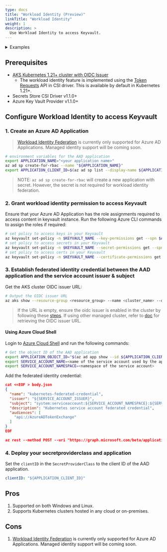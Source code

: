 ```yaml
---
type: docs
title: "Workload Identity (Preview)"
linkTitle: "Workload Identity"
weight: 1
description: >
  Use Workload Identity to access Keyvault.
---
```


<details>
<summary>Examples</summary>

- `SecretProviderClass`
```yaml
# This is a SecretProviderClass example using workload identity to access Key Vault
apiVersion: secrets-store.csi.x-k8s.io/v1
kind: SecretProviderClass
metadata:
  name: azure-kvname-wi
spec:
  provider: azure
  parameters:
    usePodIdentity: "false"         # set to true for pod identity access mode
    clientID: "<client id of the Azure AD Application or managed identity to use for workload identity>"
    keyvaultName: "kvname"
    cloudName: ""                   # [OPTIONAL for Azure] if not provided, azure environment will default to AzurePublicCloud
    objects:  |
      array:
        - |
          objectName: secret1
          objectType: secret        # object types: secret, key or cert
          objectVersion: ""         # [OPTIONAL] object versions, default to latest if empty
        - |
          objectName: key1
          objectType: key
          objectVersion: ""
    tenantId: "tid"                    # the tenant ID of the KeyVault  
```

- `Pod` yaml
```yaml
# This is a sample pod definition for using SecretProviderClass and workload identity to access Key Vault
kind: Pod
apiVersion: v1
metadata:
  name: busybox-secrets-store-inline-wi
spec:
  containers:
    - name: busybox
      image: k8s.gcr.io/e2e-test-images/busybox:1.29
      command:
        - "/bin/sleep"
        - "10000"
      volumeMounts:
      - name: secrets-store01-inline
        mountPath: "/mnt/secrets-store"
        readOnly: true
  volumes:
    - name: secrets-store01-inline
      csi:
        driver: secrets-store.csi.k8s.io
        readOnly: true
        volumeAttributes:
          secretProviderClass: "azure-kvname-wi"
```
</details>

## Prerequisites

- [AKS Kubernetes 1.21+ cluster with OIDC Issuer](https://docs.microsoft.com/en-us/azure/aks/cluster-configuration#oidc-issuer-preview)
  - The workload identity feature is implemented using the [Token Requests](https://kubernetes-csi.github.io/docs/token-requests.html) API in CSI driver. This is available by default in Kubernetes 1.21+.
- Secrets Store CSI Driver v1.1.0+
- Azure Key Vault Provider v1.1.0+

## Configure Workload Identity to access Keyvault

### 1. Create an Azure AD Application

> [Workload Identity Federation](https://docs.microsoft.com/en-us/azure/active-directory/develop/workload-identity-federation) is currently only supported for Azure AD Applications. Managed identity support will be coming soon.

```bash
# environment variables for the AAD application
export APPLICATION_NAME="<your application name>"
az ad sp create-for-rbac --name "${APPLICATION_NAME}"
export APPLICATION_CLIENT_ID=$(az ad sp list --display-name ${APPLICATION_NAME} --query '[0].appId' -otsv)
```

> NOTE: `az ad sp create-for-rbac` will create a new application with secret. However, the secret is not required for workload identity federation.

### 2. Grant workload identity permission to access Keyvault

 Ensure that your Azure AD Application has the role assignments required to access content in keyvault instance. Run the following Azure CLI commands to assign the roles if required:

 ```bash
 # set policy to access keys in your Keyvault
 az keyvault set-policy -n $KEYVAULT_NAME --key-permissions get --spn $APPLICATION_CLIENT_ID
 # set policy to access secrets in your Keyvault
 az keyvault set-policy -n $KEYVAULT_NAME --secret-permissions get --spn $APPLICATION_CLIENT_ID
 # set policy to access certs in your Keyvault
 az keyvault set-policy -n $KEYVAULT_NAME --certificate-permissions get --spn $APPLICATION_CLIENT_ID
 ```

### 3. Establish federated identity credential between the AAD application and the service account issuer & subject

Get the AKS cluster OIDC issuer URL:

```bash
# Output the OIDC issuer URL
az aks show --resource-group <resource_group> --name <cluster_name> --query "oidcIssuerProfile.issuerUrl" -otsv
```

> If the URL is empty, ensure the oidc issuer is enabled in the cluster by following these [steps](https://docs.microsoft.com/en-us/azure/aks/cluster-configuration#oidc-issuer-preview).
> If using other managed cluster, refer to [doc](https://azure.github.io/azure-workload-identity/docs/installation/managed-clusters.html) for retrieving the OIDC issuer URL.

#### Using Azure Cloud Shell

Login to [Azure Cloud Shell](https://portal.azure.com/#cloudshell/) and run the following commands:

```bash
# Get the object ID of the AAD application
export APPLICATION_OBJECT_ID="$(az ad app show --id ${APPLICATION_CLIENT_ID} --query objectId -otsv)"
export SERVICE_ACCOUNT_NAME=<name of the service account used by the application pod (pod requesting the volume mount)>
export SERVICE_ACCOUNT_NAMESPACE=<namespace of the service account>
```

Add the federated identity credential:

```json
cat <<EOF > body.json
{
  "name": "kubernetes-federated-credential",
  "issuer": "${SERVICE_ACCOUNT_ISSUER}",
  "subject": "system:serviceaccount:${SERVICE_ACCOUNT_NAMESPACE}:${SERVICE_ACCOUNT_NAME}",
  "description": "Kubernetes service account federated credential",
  "audiences": [
    "api://AzureADTokenExchange"
  ]
}
EOF

az rest --method POST --uri "https://graph.microsoft.com/beta/applications/${APPLICATION_OBJECT_ID}/federatedIdentityCredentials" --body @body.json
```

### 4. Deploy your secretproviderclass and application

Set the `clientID` in the `SecretProviderClass` to the client ID of the AAD application.

```yaml
clientID: "${APPLICATION_CLIENT_ID}"
```

## Pros

1. Supported on both Windows and Linux.
2. Supports Kubernetes clusters hosted in any cloud or on-premises.

## Cons

1. [Workload Identity Federation](https://docs.microsoft.com/en-us/azure/active-directory/develop/workload-identity-federation) is currently only supported for Azure AD Applications. Managed identity support will be coming soon.
